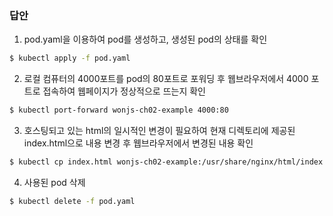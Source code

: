 ### 답안
1. pod.yaml을 이용하여 pod를 생성하고, 생성된 pod의 상태를 확인
```bash
$ kubectl apply -f pod.yaml
```
2. 로컬 컴퓨터의 4000포트를 pod의 80포트로 포워딩 후 웹브라우저에서 4000 포트로 접속하여 웹페이지가 정상적으로 뜨는지 확인
```bash
$ kubectl port-forward wonjs-ch02-example 4000:80
```
3. 호스팅되고 있는 html의 일시적인 변경이 필요하여 현재 디렉토리에 제공된 index.html으로 내용 변경 후 웹브라우저에서 변경된 내용 확인
```bash
$ kubectl cp index.html wonjs-ch02-example:/usr/share/nginx/html/index.html
```
4. 사용된 pod 삭제
```bash
$ kubectl delete -f pod.yaml
```